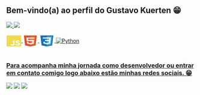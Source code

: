 ## Bem-vindo(a) ao perfil do Gustavo Kuerten 😁

 <div>
   <a href="https://github.com/GusKuerten11">
   <img height="180em" src="https://github-readme-stats.vercel.app/api?username=GusKuerten11&show_icons=true&theme=catppuccin_mocha&include_all_commits=true&count_private=true"/>
   <img height="180em" src="https://github-readme-stats.vercel.app/api/top-langs/?username=GusKuerten11&layout=compact&langs_count=6&theme=catppuccin_mocha"/>
</div>
    
<div style="display: inline_block"><br>
  <img align="center" alt="Js" height="30" width="40" src="https://raw.githubusercontent.com/devicons/devicon/master/icons/javascript/javascript-plain.svg">
  <img align="center" alt="HTML" height="30" width="40" src="https://raw.githubusercontent.com/devicons/devicon/master/icons/html5/html5-original.svg">
  <img align="center" alt="CSS" height="30" width="40" src="https://raw.githubusercontent.com/devicons/devicon/master/icons/css3/css3-original.svg">
  <img align="center" alt="Python" height="30" width="40" src="https://cdn.jsdelivr.net/gh/devicons/devicon@latest/icons/python/python-original.svg">
          
</div>
 
<br>
 
### Para acompanha minha jornada como desenvolvedor ou entrar em contato comigo logo abaixo estão minhas redes sociais. 😁
 
  <a href="https://instagram.com/gus_kuerten" target="_blank"><img src="https://img.shields.io/badge/-Instagram-%23E4405F?style=for-the-badge&logo=instagram&logoColor=white" target="_blank"></a>
  <a href = "mailto:gustavokdias@gmail.com"><img src="https://img.shields.io/badge/-Gmail-%23333?style=for-the-badge&logo=gmail&logoColor=white" target="_blank"></a>
  <a href = "https://www.linkedin.com/in/gustavo-kuerten-norua-dias-78885937a/"><img src="https://img.shields.io/badge/linkedin-%230077B5.svg?&style=for-the-badge&logo=linkedin&logoColor=white" target="_blank"></a>
 
</div>

